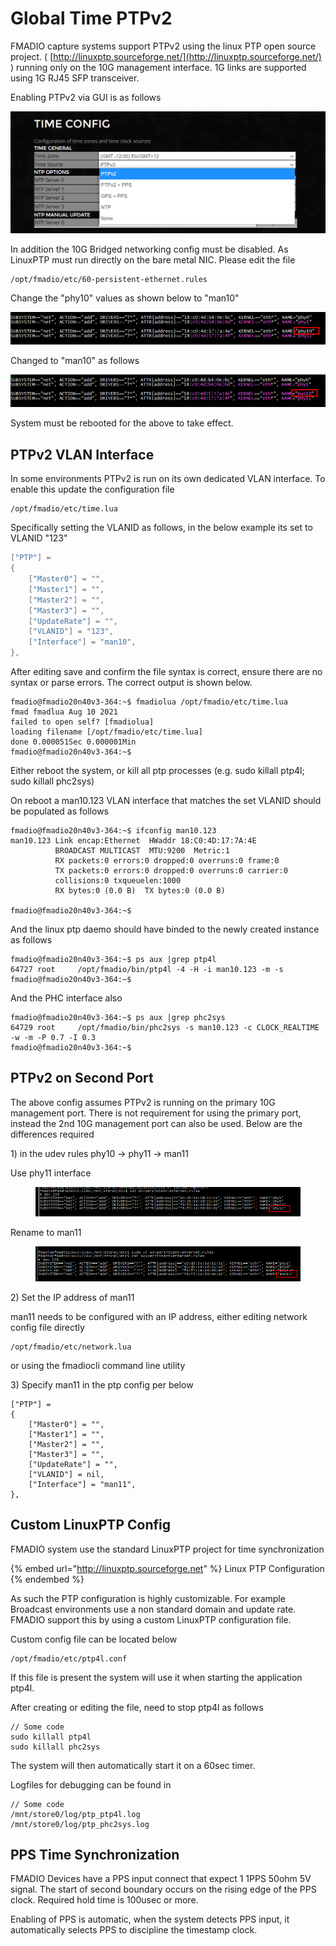 # Global Time PTPv2

FMADIO capture systems support PTPv2 using the linux PTP open source project. ( [http://linuxptp.sourceforge.net/](http://linuxptp.sourceforge.net/) )  running only on the 10G management interface. 1G links are supported using 1G RJ45 SFP transceiver.

Enabling PTPv2 via GUI is as follows

![PTPv2 Time Selection](<../.gitbook/assets/image (109).png>)

In addition the 10G Bridged networking config must be disabled. As LinuxPTP must run directly on the bare metal NIC. Please edit the file

```
/opt/fmadio/etc/60-persistent-ethernet.rules
```

Change the "phy10" values as shown below to "man10"

![Before Bare Metal NIC](<../.gitbook/assets/image (107).png>)

Changed to "man10" as follows

![Enable Bare metal 10G Interface](<../.gitbook/assets/image (108).png>)

System must be rebooted for the above to take effect.

## PTPv2 VLAN Interface

In some environments PTPv2 is run on its own dedicated VLAN interface. To enable this update the configuration file

```
/opt/fmadio/etc/time.lua
```

Specifically setting the VLANID as follows, in the below example its set to VLANID "123"

```lua
["PTP"] =
{
    ["Master0"] = "",
    ["Master1"] = "",
    ["Master2"] = "",
    ["Master3"] = "",
    ["UpdateRate"] = "",
    ["VLANID"] = "123",
    ["Interface"] = "man10",
},

```

After editing save and confirm the file syntax is correct, ensure there are no syntax or parse errors. The  correct output is shown below.

```
fmadio@fmadio20n40v3-364:~$ fmadiolua /opt/fmadio/etc/time.lua
fmad fmadlua Aug 10 2021
failed to open self? [fmadiolua]
loading filename [/opt/fmadio/etc/time.lua]
done 0.000051Sec 0.000001Min
fmadio@fmadio20n40v3-364:~$

```

Either reboot the system, or kill all ptp processes (e.g. sudo killall ptp4l; sudo killall phc2sys)

On reboot a man10.123  VLAN interface that matches the set VLANID should be populated as follows

```
fmadio@fmadio20n40v3-364:~$ ifconfig man10.123
man10.123 Link encap:Ethernet  HWaddr 18:C0:4D:17:7A:4E
          BROADCAST MULTICAST  MTU:9200  Metric:1
          RX packets:0 errors:0 dropped:0 overruns:0 frame:0
          TX packets:0 errors:0 dropped:0 overruns:0 carrier:0
          collisions:0 txqueuelen:1000
          RX bytes:0 (0.0 B)  TX bytes:0 (0.0 B)

fmadio@fmadio20n40v3-364:~$

```

And the linux ptp daemo should have binded  to the newly created instance as follows

```
fmadio@fmadio20n40v3-364:~$ ps aux |grep ptp4l
64727 root     /opt/fmadio/bin/ptp4l -4 -H -i man10.123 -m -s
fmadio@fmadio20n40v3-364:~$
```

And the PHC interface also

```
fmadio@fmadio20n40v3-364:~$ ps aux |grep phc2sys
64729 root     /opt/fmadio/bin/phc2sys -s man10.123 -c CLOCK_REALTIME -w -m -P 0.7 -I 0.3
fmadio@fmadio20n40v3-364:~$

```

## PTPv2 on Second Port

The above config assumes PTPv2 is running on the primary 10G management port. There is not requirement for using the primary port, instead the 2nd 10G management port can also be used. Below are the differences required

1\) in the udev rules phy10 -> phy11 -> man11

Use phy11 interface

<figure><img src="../.gitbook/assets/image (2).png" alt=""><figcaption></figcaption></figure>

Rename to man11

<figure><img src="../.gitbook/assets/image (1).png" alt=""><figcaption></figcaption></figure>

2\) Set the IP address of man11

man11 needs to be configured with an IP address, either editing  network config file directly

```
/opt/fmadio/etc/network.lua
```

or using the fmadiocli command line utility



3\) Specify man11 in the ptp config per below

```
["PTP"] =
{
    ["Master0"] = "",
    ["Master1"] = "",
    ["Master2"] = "",
    ["Master3"] = "",
    ["UpdateRate"] = "",
    ["VLANID"] = nil,
    ["Interface"] = "man11",
},
```

## Custom LinuxPTP Config

FMADIO system use the standard LinuxPTP project for time synchronization

{% embed url="http://linuxptp.sourceforge.net" %}
Linux PTP Configuration
{% endembed %}

As such the PTP configuration is highly customizable. For example Broadcast environments use a non standard domain and update rate. FMADIO support this by using a custom LinuxPTP configuration file.

Custom config file can be located below

```
/opt/fmadio/etc/ptp4l.conf
```

If this file is present the system will use it when starting the application ptp4l.&#x20;

After creating or editing the file, need to stop ptp4l as follows

```
// Some code
sudo killall ptp4l
sudo killall phc2sys
```

The system will then automatically start it on a 60sec timer.&#x20;

Logfiles for debugging can be found in&#x20;

```
// Some code
/mnt/store0/log/ptp_ptp4l.log
/mnt/store0/log/ptp_phc2sys.log
```

## PPS Time Synchronization

FMADIO Devices have a PPS input connect that expect 1 1PPS 50ohm 5V signal. The start of second boundary occurs on the rising edge of the PPS clock. Required hold time is 100usec or more.

Enabling of PPS is automatic, when the system detects PPS input, it automatically selects PPS to discipline the timestamp clock.

